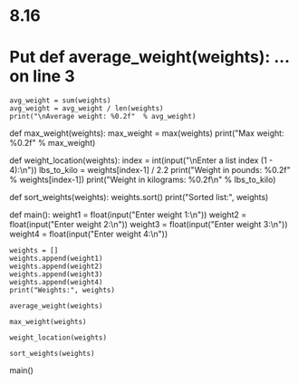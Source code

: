 # 8.16
# Put def average_weight(weights):  ... on line 3

    avg_weight = sum(weights)
    avg_weight = avg_weight / len(weights)
    print("\nAverage weight: %0.2f"  % avg_weight)

def max_weight(weights):
    max_weight = max(weights)
    print("Max weight: %0.2f" % max_weight)
    
def weight_location(weights):
    index = int(input("\nEnter a list index (1 - 4):\n"))
    lbs_to_kilo = weights[index-1] / 2.2
    print("Weight in pounds: %0.2f" % weights[index-1])
    print("Weight in kilograms: %0.2f\n" % lbs_to_kilo)

def sort_weights(weights):
    weights.sort()
    print("Sorted list:", weights)

def main():
    weight1 = float(input("Enter weight 1:\n"))
    weight2 = float(input("Enter weight 2:\n"))
    weight3 = float(input("Enter weight 3:\n"))
    weight4 = float(input("Enter weight 4:\n"))

    weights = []
    weights.append(weight1)
    weights.append(weight2)
    weights.append(weight3)
    weights.append(weight4)
    print("Weights:", weights)

    average_weight(weights)
    
    max_weight(weights)
    
    weight_location(weights)
    
    sort_weights(weights)
    
main()
